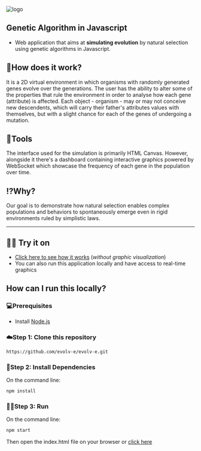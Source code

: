 ![logo](https://github.com/evolv-e/evolv-e/blob/main/Images/capaFundoClaro.png)

## Genetic Algorithm in Javascript

* Web application that aims at **simulating evolution** by natural selection using genetic algorithms in Javascript. 

## 📖How does it work?
It is a 2D virtual environment in which organisms with randomly generated genes evolve over the generations. The user has the ability to alter some of the properties that rule the environment in order to analyse how each gene (attribute) is affected. Each object - organism - may or may not conceive new descendents, which will carry their father's attributes values with themselves, but with a slight chance for each of the genes of undergoing a mutation.

## 🧰Tools
The interface used for the simulation is primarily HTML Canvas. However, alongside it there's a dashboard containing interactive graphics powered by WebSocket which showcase the frequency of each gene in the population over time.

## ⁉️Why?
Our goal is to demonstrate how natural selection enables complex populations and behaviors to spontaneously emerge even in rigid environments ruled by simplistic laws.

---
## 👩‍💻 Try it on
* [Click here to see how it works](https://evolv-e.github.io/evolv-e/) (_without graphic visualization_)
* You can also run this application locally and have access to real-time graphics 

## How can I run this locally?
### 💻Prerequisites
* Install [Node.js](https://nodejs.org/en/)

### ☁️Step 1: Clone this repository
```bash
https://github.com/evolv-e/evolv-e.git
```

### 🌿Step 2: Install Dependencies
On the command line:
```bash
npm install
```

### 🏃‍♀️Step 3: Run 
On the command line:
```bash
npm start
```
Then open the index.html file on your browser or [click here](https://evolv-e.github.io/evolv-e/)



